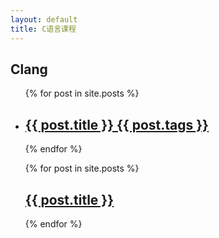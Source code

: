 ```yaml
---
layout: default
title: C语言课程
---
```



## Clang

<ul>
  {% for post in site.posts %}
    <li>
      <h2><a href="/c{{ post.url }}">{{ post.title }} {{ post.tags }}</a></h2>
    </li>
  {% endfor %}
</ul>

<ul>
  {% for post in site.posts %}
      <h2><a href="/c{{ post.url }}"> {{ post.title }}</a></h2>
  {% endfor %}
</ul>